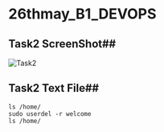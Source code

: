 # 26thmay_B1_DEVOPS



## Task2 ScreenShot##

![Task2](https://user-images.githubusercontent.com/68742521/120132498-11321380-c1e8-11eb-8c93-ad68cc97eff5.png)


## Task2 Text File##


```sudo adduser welcome
ls /home/
sudo userdel -r welcome
ls /home/
```



